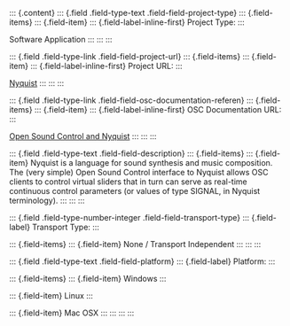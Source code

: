 ::: {.content}
::: {.field .field-type-text .field-field-project-type}
::: {.field-items}
::: {.field-item}
::: {.field-label-inline-first}
Project Type:
:::

Software Application
:::
:::
:::

::: {.field .field-type-link .field-field-project-url}
::: {.field-items}
::: {.field-item}
::: {.field-label-inline-first}
Project URL:
:::

[Nyquist](http://www.cs.cmu.edu/~music/nyquist)
:::
:::
:::

::: {.field .field-type-link .field-field-osc-documentation-referen}
::: {.field-items}
::: {.field-item}
::: {.field-label-inline-first}
OSC Documentation URL:
:::

[Open Sound Control and
Nyquist](http://www.cs.cmu.edu/~rbd/doc/nyquist/part17.html)
:::
:::
:::

::: {.field .field-type-text .field-field-description}
::: {.field-items}
::: {.field-item}
Nyquist is a language for sound synthesis and music composition. The
(very simple) Open Sound Control interface to Nyquist allows OSC clients
to control virtual sliders that in turn can serve as real-time
continuous control parameters (or values of type SIGNAL, in Nyquist
terminology).
:::
:::
:::

::: {.field .field-type-number-integer .field-field-transport-type}
::: {.field-label}
Transport Type:
:::

::: {.field-items}
::: {.field-item}
None / Transport Independent
:::
:::
:::

::: {.field .field-type-text .field-field-platform}
::: {.field-label}
Platform:
:::

::: {.field-items}
::: {.field-item}
Windows
:::

::: {.field-item}
Linux
:::

::: {.field-item}
Mac OSX
:::
:::
:::
:::
